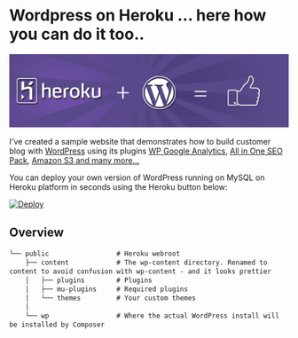 
# Wordpress on Heroku ... here how you can do it too..

[![WordPress](https://raw.githubusercontent.com/ajaykumar127/PardotMaster/181a15d0a6dcc44dcd5083e2b01be762100579b4/heroku%2Bwordpress.png)](https://github.com/ajaykumar127/PardotMaster)

I've created a sample website that demonstrates how to build customer blog with [WordPress](http://www.wordpress.org) using its plugins [WP Google Analytics](https://wordpress.org/plugins/wp-google-analytics/), [All in One SEO Pack](https://wordpress.org/plugins/all-in-one-seo-pack/), [Amazon S3 and many more...](https://wordpress.org/plugins/amazon-s3-and-cloudfront/)

You can deploy your own version of WordPress running on MySQL on Heroku platform in seconds using the Heroku button below:

[![Deploy](https://www.herokucdn.com/deploy/button.png)](https://heroku.com/deploy?template=https://github.com/ajaykumar127/PardotMaster)

## Overview

```
└── public                 # Heroku webroot
    ├── content            # The wp-content directory. Renamed to content to avoid confusion with wp-content - and it looks prettier
    │   ├── plugins        # Plugins
    │   ├── mu-plugins     # Required plugins
    │   └── themes         # Your custom themes
    │
    └── wp                 # Where the actual WordPress install will be installed by Composer

